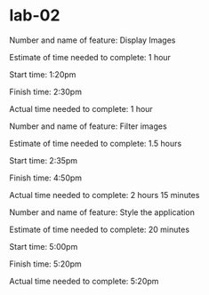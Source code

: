 # lab-02

Number and name of feature: Display Images

Estimate of time needed to complete: 1 hour

Start time: 1:20pm

Finish time: 2:30pm

Actual time needed to complete: 1 hour



Number and name of feature: Filter images

Estimate of time needed to complete: 1.5 hours

Start time: 2:35pm

Finish time: 4:50pm

Actual time needed to complete: 2 hours 15 minutes



Number and name of feature: Style the application

Estimate of time needed to complete: 20 minutes

Start time: 5:00pm

Finish time: 5:20pm

Actual time needed to complete: 5:20pm